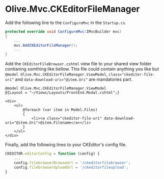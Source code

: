﻿# Olive.Mvc.CKEditorFileManager

Add the following line to the `ConfigureMvc` in the `Startup.cs`.
```C#
protected override void ConfigureMvc(IMvcBuilder mvc)
{
    ...
    mvc.AddCKEditorFileManager();
    ...
}
```

Add the `CKEditorFileBrowser.cshtml` view file to your shared view folder contianing somthing like bellow. This file could contain anything you like but `@model Olive.Mvc.CKEditorFileManager.ViewModel`, `class="ckeditor-file-uri"` and `data-download-uri="@item.Uri"` are mandatories part.
```cshtml
@model Olive.Mvc.CKEditorFileManager.ViewModel
@{Layout = "~/Views/Layouts/FrontEnd.Modal.cshtml";}

<div>
    <ul>
        @foreach (var item in Model.Files)
        {
            <li><a class="ckeditor-file-uri" data-download-uri="@item.Uri">@item.Filename</a></li>
        }
    </ul>
</div>
```

Finally, add the following lines to your CKEditor's config file.
```js
CKEDITOR.editorConfig = function (config) {
    ...
    config.filebrowserBrowseUrl = '/ckeditorfilebrowser';
    config.filebrowserUploadUrl = '/ckeditorfileupload';
}
```